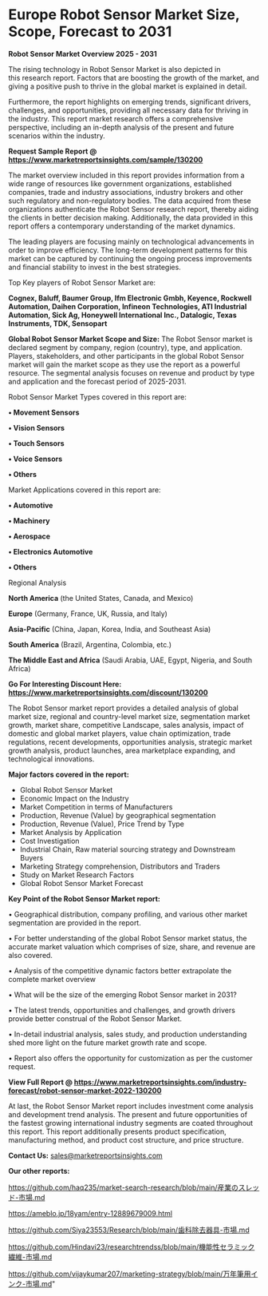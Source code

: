 # Europe Robot Sensor Market Size, Scope, Forecast to 2031

<Strong> Robot Sensor Market Overview 2025 - 2031</strong>

The rising technology in Robot Sensor Market is also depicted in this research report. Factors that are boosting the growth of the market, and giving a positive push to thrive in the global market is explained in detail.

Furthermore, the report highlights on emerging trends, significant drivers, challenges, and opportunities, providing all necessary data for thriving in the industry. This report market research offers a comprehensive perspective, including an in-depth analysis of the present and future scenarios within the industry.

<strong>Request Sample Report @ <a href=https://www.marketreportsinsights.com/sample/130200>https://www.marketreportsinsights.com/sample/130200</a></strong>

The market overview included in this report provides information from a wide range of resources like government organizations, established companies, trade and industry associations, industry brokers and other such regulatory and non-regulatory bodies. The data acquired from these organizations authenticate the Robot Sensor research report, thereby aiding the clients in better decision making. Additionally, the data provided in this report offers a contemporary understanding of the market dynamics.

The leading players are focusing mainly on technological advancements in order to improve efficiency. The long-term development patterns for this market can be captured by continuing the ongoing process improvements and financial stability to invest in the best strategies.

Top Key players of Robot Sensor Market are:

<strong>Cognex, Baluff, Baumer Group, Ifm Electronic Gmbh, Keyence, Rockwell Automation, Daihen Corporation, Infineon Technologies, ATI Industrial Automation, Sick Ag, Honeywell International Inc., Datalogic, Texas Instruments, TDK, Sensopart</strong>

<strong><b>Global Robot Sensor Market Scope and Size:</b></strong>
The Robot Sensor market is declared segment by company, region (country), type, and application. Players, stakeholders, and other participants in the global Robot Sensor market will gain the market scope as they use the report as a powerful resource. The segmental analysis focuses on revenue and product by type and application and the forecast period of 2025-2031.

Robot Sensor Market Types covered in this report are:

<strong>• Movement Sensors

• Vision Sensors

• Touch Sensors

• Voice Sensors

• Others</strong>

Market Applications covered in this report are:

<strong>• Automotive

• Machinery

• Aerospace

• Electronics Automotive

• Others</strong> 

Regional Analysis

<strong>North America</strong> (the United States, Canada, and Mexico)

<strong>Europe</strong> (Germany, France, UK, Russia, and Italy)

<strong>Asia-Pacific</strong> (China, Japan, Korea, India, and Southeast Asia)

<strong>South America</strong> (Brazil, Argentina, Colombia, etc.)

<strong>The Middle East and Africa</strong> (Saudi Arabia, UAE, Egypt, Nigeria, and South Africa)

<strong>Go For Interesting Discount Here: <a href=https://www.marketreportsinsights.com/discount/130200>https://www.marketreportsinsights.com/discount/130200</a></strong>

The Robot Sensor market report provides a detailed analysis of global market size, regional and country-level market size, segmentation market growth, market share, competitive Landscape, sales analysis, impact of domestic and global market players, value chain optimization, trade regulations, recent developments, opportunities analysis, strategic market growth analysis, product launches, area marketplace expanding, and technological innovations.

<strong><b>Major factors covered in the report:</b></strong>
<ul>
  <li>Global Robot Sensor Market </li>
  <li>Economic Impact on the Industry</li>
  <li>Market Competition in terms of Manufacturers</li>
  <li>Production, Revenue (Value) by geographical segmentation</li>
  <li>Production, Revenue (Value), Price Trend by Type</li>
  <li>Market Analysis by Application</li>
  <li>Cost Investigation</li>
  <li>Industrial Chain, Raw material sourcing strategy and Downstream Buyers</li>
  <li>Marketing Strategy comprehension, Distributors and Traders</li>
  <li>Study on Market Research Factors</li>
  <li>Global Robot Sensor Market Forecast</li>
</ul>

<strong><b>Key Point of the Robot Sensor Market report:</b></strong>

• Geographical distribution, company profiling, and various other market segmentation are provided in the report.

• For better understanding of the global Robot Sensor market status, the accurate market valuation which comprises of size, share, and revenue are also covered.

• Analysis of the competitive dynamic factors better extrapolate the complete market overview

• What will be the size of the emerging Robot Sensor market in 2031?

• The latest trends, opportunities and challenges, and growth drivers provide better construal of the Robot Sensor Market.

• In-detail industrial analysis, sales study, and production understanding shed more light on the future market growth rate and scope.

• Report also offers the opportunity for customization as per the customer request.

<strong><b>View Full Report @ <a href=https://www.marketreportsinsights.com/industry-forecast/robot-sensor-market-2022-130200>https://www.marketreportsinsights.com/industry-forecast/robot-sensor-market-2022-130200</a></b></strong>


At last, the Robot Sensor Market report includes investment come analysis and development trend analysis. The present and future opportunities of the fastest growing international industry segments are coated throughout this report. This report additionally presents product specification, manufacturing method, and product cost structure, and price structure.

<strong>Contact Us:</strong>
sales@marketreportsinsights.com

<strong>Our other reports:</strong>

<a href=https://github.com/haq235/market-search-research/blob/main/産業のスレッド-市場.md>https://github.com/haq235/market-search-research/blob/main/産業のスレッド-市場.md</a>

<a href=https://ameblo.jp/18yam/entry-12889679009.html>https://ameblo.jp/18yam/entry-12889679009.html</a>

<a href=https://github.com/Siya23553/Research/blob/main/歯科除去器具-市場.md>https://github.com/Siya23553/Research/blob/main/歯科除去器具-市場.md</a>

<a href=https://github.com/Hindavi23/researchtrendss/blob/main/機能性セラミック繊維-市場.md>https://github.com/Hindavi23/researchtrendss/blob/main/機能性セラミック繊維-市場.md</a>

<a href=https://github.com/vijaykumar207/marketing-strategy/blob/main/万年筆用インク-市場.md>https://github.com/vijaykumar207/marketing-strategy/blob/main/万年筆用インク-市場.md</a>"
